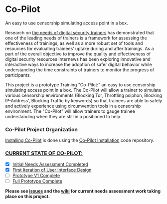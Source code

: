 Co-Pilot
========

An easy to use censorship simulating access point in a box.

Research on [the needs of digital security trainers](https://www.internews.org/research-publications/training-digital-security-trainers-preliminary-review-methods-needs-and-challe) has demonstrated that one of the leading needs of trainers is a framework for assessing the effectiveness of trainings, as well as a more robust set of tools and resources for evaluating trainees’ uptake during and after trainings. As a part of the overall objective to improve the quality and effectiveness of digital security resources Internews has been exploring innovative and interactive ways to increase the adoption of safer digital behavior while understanding the time constraints of trainers to monitor the progress of participants.

This project is a prototype Training "Co-Pilot:" an easy to use censorship simulating access point in a box. The Co-Pilot will allow a trainer to simulate various censorship environments (Blocking Tor, Throttling psiphon, Blocking IP-Address', Blocking Traffic by keywords) so that trainees are able to safely and actively experience using circumvention tools in a censorship environment. The "Co-Pilot" will allow trainers to gauge trainee understanding when they are still in a positioned to help.

### Co-Pilot Project Organization

[Installing Co-Pilot](https://github.com/OpenInternet/co-pilot/wiki/Installing-Co-Pilot) is done using the [Co-Pilot Installation](https://github.com/OpenInternet/co-pilot_installation) code repository. 


### [CURRENT STATE OF CO-PILOT:](https://github.com/OpenInternet/co-pilot/milestones)
 - [X] [Initial Needs Assessment Completed ](https://github.com/OpenInternet/co-pilot/issues?q=milestone%3A%22Initial+Needs+Assessment+Completed%22)
 - [X] [First Iteration of User Interface Design](https://github.com/OpenInternet/co-pilot/milestones/First%20Iteration%20of%20User%20Interface%20Design)
 - [ ] [Prototype V1 Complete](https://github.com/OpenInternet/co-pilot/milestones/Prototype%20V1%20Complete)
 - [ ] [Full Prototype Complete](https://github.com/OpenInternet/co-pilot/milestones/Full%20Prototype%20Complete)

**Please see [issues](https://github.com/OpenInternet/co-pilot/issues) and the [wiki](https://github.com/OpenInternet/co-pilot/wiki) for current needs assessment work taking place on this project.**
